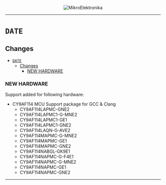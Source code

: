 <p align="center">
  <img src="http://www.mikroe.com/img/designs/beta/logo_small.png?raw=true" alt="MikroElektronika"/>
</p>

---

# `DATE`

## Changes

- [`DATE`](#date)
  - [Changes](#changes)
    - [NEW HARDWARE](#new-hardware)

### NEW HARDWARE

Support added for following hardware:

+ CY9AF114 MCU Support package for GCC & Clang
  + CY9AF114LAPMC-GNE2
  + CY9AF114LAPMC1-G-MNE2
  + CY9AF114LAPMC1-GE1
  + CY9AF114LAPMC1-GNE2
  + CY9AF114LAQN-G-AVE2
  + CY9AF114MAPMC-G-MNE2
  + CY9AF114MAPMC-GE1
  + CY9AF114MAPMC-GNE2
  + CY9AF114NABGL-GK9E1
  + CY9AF114NAPMC-G-F4E1
  + CY9AF114NAPMC-G-MNE2
  + CY9AF114NAPMC-GE1
  + CY9AF114NAPMC-GNE2

---
